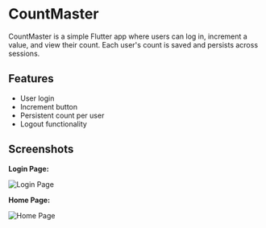 # CountMaster

CountMaster is a simple Flutter app where users can log in, increment a value, and view their count. Each user's count is saved and persists across sessions.

## Features

- User login
- Increment button
- Persistent count per user
- Logout functionality

## Screenshots

**Login Page:**

![Login Page](./assets/loginpage[1].jpg)

**Home Page:**

![Home Page](./assets/home_page.png)
